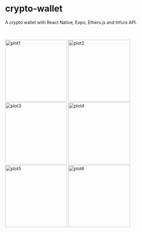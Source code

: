# crypto-wallet
A crypto wallet with React Native, Expo, Ethers.js and Infura API.

<br><br>
<img width="200" alt="plot1" src="https://github.com/Chrissy1209/crypto-wallet/assets/79960363/d0ad905d-1d12-4b9d-baf5-4d3fe680021b">
<img width="200" alt="plot2" src="https://github.com/Chrissy1209/crypto-wallet/assets/79960363/efe911c6-75fc-4e30-9a74-223e50bb5fcb">
<img width="200" alt="plot3" src="https://github.com/Chrissy1209/crypto-wallet/assets/79960363/030515a4-04d0-4067-8eb6-cc39968a42eb">
<img width="200" alt="plot4" src="https://github.com/Chrissy1209/crypto-wallet/assets/79960363/b982094e-14b7-4cec-9a3a-31bdf80c4c85">
<img width="200" alt="plot5" src="https://github.com/Chrissy1209/crypto-wallet/assets/79960363/91840358-6bbd-4b2b-99a4-996b11920d6b">
<img width="200" alt="plot6" src="https://github.com/Chrissy1209/crypto-wallet/assets/79960363/4b27be90-dcda-42a9-b419-af27469abaec">
